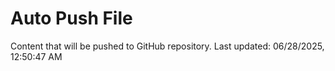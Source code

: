 # Auto Push File

Content that will be pushed to GitHub repository.
Last updated: 06/28/2025, 12:50:47 AM